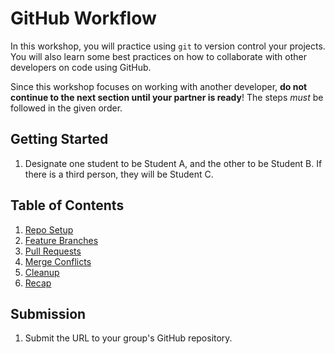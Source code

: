 # GitHub Workflow

In this workshop, you will practice using `git` to version control your projects. You will also learn some best practices on how to collaborate with other developers on code using GitHub.

Since this workshop focuses on working with another developer, **do not continue to the next section until your partner is ready**! The steps _must_ be followed in the given order.

## Getting Started

1. Designate one student to be Student A, and the other to be Student B. If there is a third person, they will be Student C.

## Table of Contents

1. [Repo Setup](/sections/01-repo_setup.md)
2. [Feature Branches](/sections/02-feature_branches.md)
3. [Pull Requests](/sections/03-pull_requests.md)
4. [Merge Conflicts](/sections/04-merge_conflicts.md)
5. [Cleanup](/sections/05-cleanup.md)
6. [Recap](/sections/06-recap.md)

## Submission

1. Submit the URL to your group's GitHub repository.
